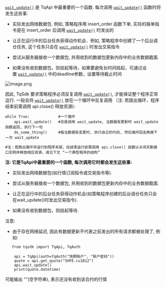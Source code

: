 [`wait_update()`](https://doc.shinnytech.com/tqsdk/latest/reference/tqsdk.api.html#tqsdk.TqApi.wait_update "tqsdk.TqApi.wait_update") 是 TqApi 中最重要的一个函数. 每次调用 [`wait_update()`](https://doc.shinnytech.com/tqsdk/latest/reference/tqsdk.api.html#tqsdk.TqApi.wait_update "tqsdk.TqApi.wait_update") 函数时将发生这些事:

- 实际发出网络数据包. 例如, 策略程序用 insert_order 函数下单, 实际的报单指令是在 insert_order 后调用 [`wait_update()`](https://doc.shinnytech.com/tqsdk/latest/reference/tqsdk.api.html#tqsdk.TqApi.wait_update "tqsdk.TqApi.wait_update") 时发出的
    
- 让正在运行中的后台任务获得动作机会．例如, 策略程序中创建了一个后台调仓任务, 这个任务只会在 [`wait_update()`](https://doc.shinnytech.com/tqsdk/latest/reference/tqsdk.api.html#tqsdk.TqApi.wait_update "tqsdk.TqApi.wait_update") 时发出交易指令
    
- 尝试从服务器接收一个数据包, 并用收到的数据包更新内存中的业务数据截面.
    
- 如果没有收到数据包，则挂起等待，如果要避免长时间挂起，可通过设置 [`wait_update()`](https://doc.shinnytech.com/tqsdk/latest/reference/tqsdk.api.html#tqsdk.TqApi.wait_update "tqsdk.TqApi.wait_update") 中的deadline参数，设置等待截止时间


![image.png](https://gitee.com/hxc8/images10/raw/master/img/202412041620591.png)



因此, TqSdk 要求策略程序必须反复调用 [`wait_update()`](https://doc.shinnytech.com/tqsdk/latest/reference/tqsdk.api.html#tqsdk.TqApi.wait_update "tqsdk.TqApi.wait_update"), 才能保证整个程序正常运行. 一般会将 [`wait_update()`](https://doc.shinnytech.com/tqsdk/latest/reference/tqsdk.api.html#tqsdk.TqApi.wait_update "tqsdk.TqApi.wait_update") 放在一个循环中反复调用 （注: 若跳出循环，程序结束前需调用 api.close() 释放资源):


```
while True:             #一个循环
    api.wait_update()   #总是调用 wait_update, 当数据有更新时 wait_update 函数返回, 执行下一句
    do_some_thing()     #每当数据有变更时, 执行自己的代码, 然后循环回去再做下一次 wait_update

#注：若跳出循环并运行到程序末尾，在结束运行前需调用 api.close() 函数以关闭天勤接口实例并释放相应资源，请见下文 “一个典型程序的结构”
```

**注: 它是TqApi中最重要的一个函数, 每次调用它时都会发生这些事:**

- 实际发出网络数据包(如行情订阅指令或交易指令等).
    
- 尝试从服务器接收一个数据包, 并用收到的数据包更新内存中的业务数据截面.
    
- 让正在运行中的后台任务获得动作机会(如策略程序创建的后台调仓任务只会在wait_update()时发出交易指令).
    
- 如果没有收到数据包，则挂起等待.


注意:

- 由于存在网络延迟, 因此有数据更新不代表之前发出的所有请求都被处理了, 例如:
 
```
   from tqsdk import TqApi, TqAuth
    
    api = TqApi(auth=TqAuth("快期账户", "账户密码"))
    quote = api.get_quote("SHFE.cu1812")
    api.wait_update()
    print(quote.datetime)
```

可能输出 ""(空字符串), 表示还没有收到该合约的行情


